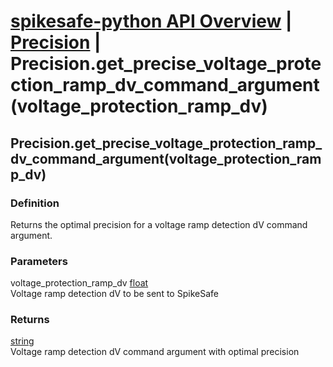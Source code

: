 # [spikesafe-python API Overview](/spikesafe_python_lib_docs/README.md) | [Precision](/spikesafe_python_lib_docs/Precision/README.md) | Precision.get_precise_voltage_protection_ramp_dv_command_argument(voltage_protection_ramp_dv)

## Precision.get_precise_voltage_protection_ramp_dv_command_argument(voltage_protection_ramp_dv)

### Definition
Returns the optimal precision for a voltage ramp detection dV command argument.

### Parameters
voltage_protection_ramp_dv [float](https://docs.python.org/3/library/functions.html#float)  
Voltage ramp detection dV to be sent to SpikeSafe

### Returns
[string](https://docs.python.org/3/library/string.html)  
Voltage ramp detection dV command argument with optimal precision